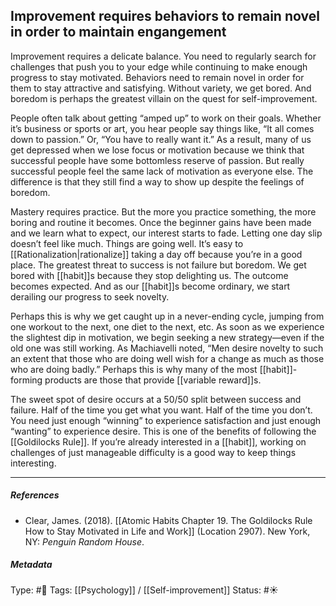 ## Improvement requires behaviors to remain novel in order to maintain engangement  # 

Improvement requires a delicate balance. You need to regularly search for challenges that push you to your edge while continuing to make enough progress to stay motivated. Behaviors need to remain novel in order for them to stay attractive and satisfying. Without variety, we get bored. And boredom is perhaps the greatest villain on the quest for self-improvement.

People often talk about getting “amped up” to work on their goals. Whether it’s business or sports or art, you hear people say things like, “It all comes down to passion.” Or, “You have to really want it.” As a result, many of us get depressed when we lose focus or motivation because we think that successful people have some bottomless reserve of passion. But really successful people feel the same lack of motivation as everyone else. The difference is that they still find a way to show up despite the feelings of boredom.

Mastery requires practice. But the more you practice something, the more boring and routine it becomes. Once the beginner gains have been made and we learn what to expect, our interest starts to fade. Letting one day slip doesn’t feel like much. Things are going well. It’s easy to [[Rationalization|rationalize]] taking a day off because you’re in a good place. The greatest threat to success is not failure but boredom. We get bored with [[habit]]s because they stop delighting us. The outcome becomes expected. And as our [[habit]]s become ordinary, we start derailing our progress to seek novelty. 

Perhaps this is why we get caught up in a never-ending cycle, jumping from one workout to the next, one diet to the next, etc. As soon as we experience the slightest dip in motivation, we begin seeking a new strategy—even if the old one was still working. As Machiavelli noted, “Men desire novelty to such an extent that those who are doing well wish for a change as much as those who are doing badly.” Perhaps this is why many of the most [[habit]]-forming products are those that provide [[variable reward]]s.

The sweet spot of desire occurs at a 50/50 split between success and failure. Half of the time you get what you want. Half of the time you don’t. You need just enough “winning” to experience satisfaction and just enough “wanting” to experience desire. This is one of the benefits of following the [[Goldilocks Rule]]. If you’re already interested in a [[habit]], working on challenges of just manageable difficulty is a good way to keep things interesting.

___

##### References

- Clear, James. (2018). [[Atomic Habits Chapter 19. The Goldilocks Rule How to Stay Motivated in Life and Work]] (Location 2907). New York, NY: _Penguin Random House_.

##### Metadata

Type: #🔴 
Tags: [[Psychology]] / [[Self-improvement]]
Status: #☀️ 